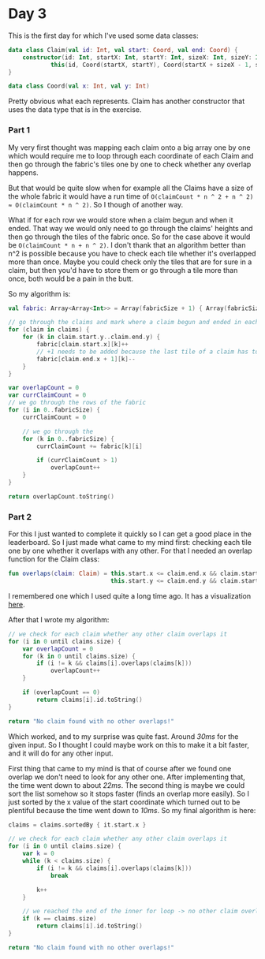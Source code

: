 # Day 3

This is the first day for which I've used some data classes:
```kotlin
data class Claim(val id: Int, val start: Coord, val end: Coord) {
    constructor(id: Int, startX: Int, startY: Int, sizeX: Int, sizeY: Int) :
            this(id, Coord(startX, startY), Coord(startX + sizeX - 1, startY + sizeY - 1))
}

data class Coord(val x: Int, val y: Int)
```

Pretty obvious what each represents. Claim has another constructor that uses the data type that
is in the exercise.

### Part 1
My very first thought was mapping each claim onto a big array one by one which would
require me to loop through each coordinate of each Claim and then go through the fabric's tiles
one by one to check whether any overlap happens.

But that would be quite slow when for example all the Claims have a size of the whole fabric
it would have a run time of `O(claimCount * n ^ 2 + n ^ 2) ≈ O(claimCount * n ^ 2)`. So I
though of another way.

What if for each row we would store when a claim begun and when it ended. That way we would
only need to go through the claims' heights and then go through the tiles of the fabric once.
So for the case above it would be `O(claimCount * n + n ^ 2)`. I don't thank that an algorithm
better than n^2 is possible because you have to check each tile whether it's overlapped more than
once. Maybe you could check only the tiles that are for sure in a claim, but then you'd have to
store them or go through a tile more than once, both would be a pain in the butt.

So my algorithm is:

```kotlin
val fabric: Array<Array<Int>> = Array(fabricSize + 1) { Array(fabricSize + 1) { 0 } }

// go through the claims and mark where a claim begun and ended in each row
for (claim in claims) {
    for (k in claim.start.y..claim.end.y) {
        fabric[claim.start.x][k]++
        // +1 needs to be added because the last tile of a claim has to be counted
        fabric[claim.end.x + 1][k]--
    }
}

var overlapCount = 0
var currClaimCount = 0
// we go through the rows of the fabric
for (i in 0..fabricSize) {
    currClaimCount = 0

    // we go through the
    for (k in 0..fabricSize) {
        currClaimCount += fabric[k][i]

        if (currClaimCount > 1)
            overlapCount++
    }
}

return overlapCount.toString()
```

### Part 2
For this I just wanted to complete it quickly so I can get a good place in the leaderboard.
So I just made what came to my mind first: checking each tile one by one whether it overlaps with
any other. For that I needed an overlap function for the Claim class:

```kotlin
fun overlaps(claim: Claim) = this.start.x <= claim.end.x && claim.start.x <= this.end.x &&
                             this.start.y <= claim.end.y && claim.start.y <= this.end.y
```

I remembered one which I used quite a long time ago. It has a visualization [here](https://silentmatt.com/rectangle-intersection/).

After that I wrote my algorithm:

```kotlin
// we check for each claim whether any other claim overlaps it
for (i in 0 until claims.size) {
    var overlapCount = 0
    for (k in 0 until claims.size) {
        if (i != k && claims[i].overlaps(claims[k]))
            overlapCount++
    }

    if (overlapCount == 0)
        return claims[i].id.toString()
}

return "No claim found with no other overlaps!"
```

Which worked, and to my surprise was quite fast. Around *30ms* for the given input. So I thought
I could maybe work on this to make it a bit faster, and it will do for any other input.

First thing that came to my mind is that of course after we found one overlap we don't need to look for any other
one. After implementing that, the time went down to about *22ms*. The second thing is maybe we could sort
the list somehow so it stops faster (finds an overlap more easily). So I just sorted by the x value of
the start coordinate which turned out to be plentiful because the time went down to *10ms*. So my final
algorithm is here:

```kotlin
claims = claims.sortedBy { it.start.x }

// we check for each claim whether any other claim overlaps it
for (i in 0 until claims.size) {
    var k = 0
    while (k < claims.size) {
        if (i != k && claims[i].overlaps(claims[k]))
            break

        k++
    }

    // we reached the end of the inner for loop -> no other claim overlaps it
    if (k == claims.size)
        return claims[i].id.toString()
}

return "No claim found with no other overlaps!"
```
